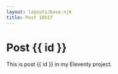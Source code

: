 ```yaml
---
layout: layouts/base.njk
title: Post 10517
---
```


# Post {{ id }}

This is post {{ id }} in my Eleventy project.
